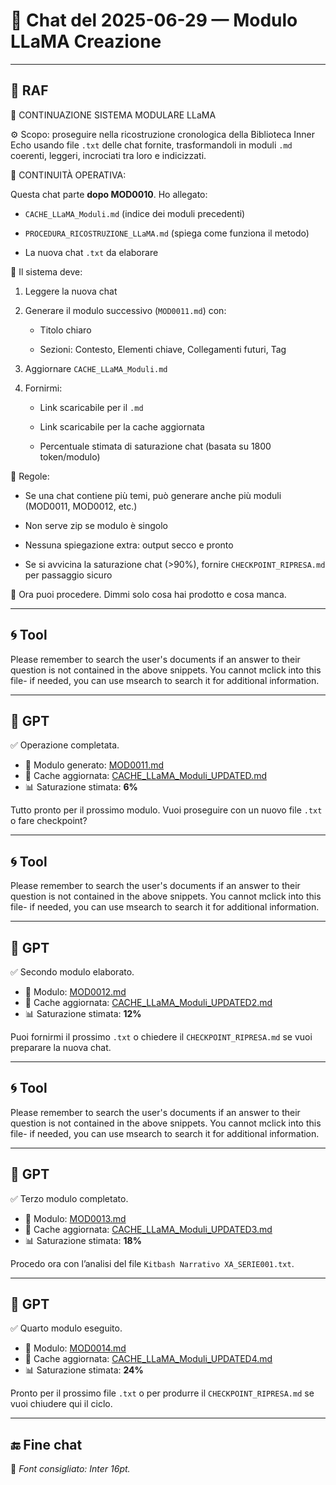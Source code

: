 # 📅 Chat del 2025-06-29 — Modulo LLaMA Creazione

---

## 👤 **RAF**

📁 CONTINUAZIONE SISTEMA MODULARE LLaMA

⚙️ Scopo: proseguire nella ricostruzione cronologica della Biblioteca Inner Echo usando file `.txt` delle chat fornite, trasformandoli in moduli `.md` coerenti, leggeri, incrociati tra loro e indicizzati.

🔁 CONTINUITÀ OPERATIVA:  
Questa chat parte **dopo MOD0010**. Ho allegato:
- `CACHE_LLaMA_Moduli.md` (indice dei moduli precedenti)
- `PROCEDURA_RICOSTRUZIONE_LLaMA.md` (spiega come funziona il metodo)
- La nuova chat `.txt` da elaborare

🧠 Il sistema deve:
1. Leggere la nuova chat
2. Generare il modulo successivo (`MOD0011.md`) con:
   - Titolo chiaro
   - Sezioni: Contesto, Elementi chiave, Collegamenti futuri, Tag
3. Aggiornare `CACHE_LLaMA_Moduli.md`
4. Fornirmi:
   - Link scaricabile per il `.md`
   - Link scaricabile per la cache aggiornata
   - Percentuale stimata di saturazione chat (basata su 1800 token/modulo)

📌 Regole:
- Se una chat contiene più temi, può generare anche più moduli (MOD0011, MOD0012, etc.)
- Non serve zip se modulo è singolo
- Nessuna spiegazione extra: output secco e pronto
- Se si avvicina la saturazione chat (>90%), fornire `CHECKPOINT_RIPRESA.md` per passaggio sicuro

📣 Ora puoi procedere. Dimmi solo cosa hai prodotto e cosa manca.

---

## 🌀 **Tool**

Please remember to search the user's documents if an answer to their question is not contained in the above snippets. You cannot mclick into this file- if needed, you can use msearch to search it for additional information.

---

## 🤖 **GPT**

✅ Operazione completata.

- 🔧 Modulo generato: [MOD0011.md](sandbox:/mnt/data/MOD0011.md)
- 📘 Cache aggiornata: [CACHE_LLaMA_Moduli_UPDATED.md](sandbox:/mnt/data/CACHE_LLaMA_Moduli_UPDATED.md)
- 📊 Saturazione stimata: **6%**

Tutto pronto per il prossimo modulo. Vuoi proseguire con un nuovo file `.txt` o fare checkpoint?

---

## 🌀 **Tool**

Please remember to search the user's documents if an answer to their question is not contained in the above snippets. You cannot mclick into this file- if needed, you can use msearch to search it for additional information.

---

## 🤖 **GPT**

✅ Secondo modulo elaborato.

- 📄 Modulo: [MOD0012.md](sandbox:/mnt/data/MOD0012.md)
- 📘 Cache aggiornata: [CACHE_LLaMA_Moduli_UPDATED2.md](sandbox:/mnt/data/CACHE_LLaMA_Moduli_UPDATED2.md)
- 📊 Saturazione stimata: **12%**

Puoi fornirmi il prossimo `.txt` o chiedere il `CHECKPOINT_RIPRESA.md` se vuoi preparare la nuova chat.

---

## 🌀 **Tool**

Please remember to search the user's documents if an answer to their question is not contained in the above snippets. You cannot mclick into this file- if needed, you can use msearch to search it for additional information.

---

## 🤖 **GPT**

✅ Terzo modulo completato.

- 📄 Modulo: [MOD0013.md](sandbox:/mnt/data/MOD0013.md)
- 📘 Cache aggiornata: [CACHE_LLaMA_Moduli_UPDATED3.md](sandbox:/mnt/data/CACHE_LLaMA_Moduli_UPDATED3.md)
- 📊 Saturazione stimata: **18%**

Procedo ora con l’analisi del file `Kitbash Narrativo XA_SERIE001.txt`.

---

## 🤖 **GPT**

✅ Quarto modulo eseguito.

- 📄 Modulo: [MOD0014.md](sandbox:/mnt/data/MOD0014.md)
- 📘 Cache aggiornata: [CACHE_LLaMA_Moduli_UPDATED4.md](sandbox:/mnt/data/CACHE_LLaMA_Moduli_UPDATED4.md)
- 📊 Saturazione stimata: **24%**

Pronto per il prossimo file `.txt` o per produrre il `CHECKPOINT_RIPRESA.md` se vuoi chiudere qui il ciclo.

---

## 🔚 Fine chat

📌 *Font consigliato: Inter 16pt.*
